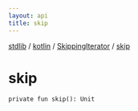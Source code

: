 ```yaml
---
layout: api
title: skip
---
```

[stdlib](../../index.html) / [kotlin](../index.html) / [SkippingIterator](index.html) / [skip](skip.html)

# skip

```
private fun skip(): Unit
```
